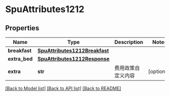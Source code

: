 # SpuAttributes1212

## Properties
Name | Type | Description | Notes
------------ | ------------- | ------------- | -------------
**breakfast** | [**SpuAttributes1212Breakfast**](SpuAttributes1212Breakfast.md) |  | 
**extra_bed** | [**SpuAttributes1212Response**](SpuAttributes1212Response.md) |  | 
**extra** | **str** | 费用政策自定义内容 | [optional] 

[[Back to Model list]](../README.md#documentation-for-models) [[Back to API list]](../README.md#documentation-for-api-endpoints) [[Back to README]](../README.md)

